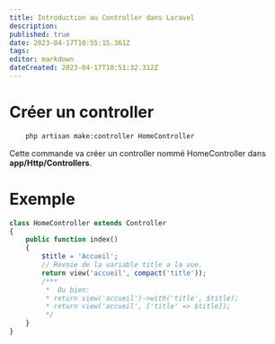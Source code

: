 ```yaml
---
title: Introduction au Controller dans Laravel
description: 
published: true
date: 2023-04-17T10:55:15.361Z
tags: 
editor: markdown
dateCreated: 2023-04-17T10:51:32.312Z
---
```


# Créer un controller
```bash
	php artisan make:controller HomeController
```
Cette commande va créer un controller nommé HomeController dans **app/Http/Controllers**.

# Exemple

```php
class HomeController extends Controller
{
    public function index()
    {
        $title = 'Accueil';
        // Revoie de la variable title a la vue.
        return view('accueil', compact('title'));
        /***
         *  Ou bien:
         * return view('accueil')->with('title', $title);
         * return view('accueil', ['title' => $title]);
         */
    }
}
```
